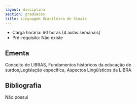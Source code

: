 ```yaml
---
layout: disciplina
section: graduacao
title: Linguagem Brasileira de Sinais
---
```


- Carga horária: 60 horas (4 aulas semanais)
- Pré-requisito: Não existe

## Ementa 

Conceito de LIBRAS, Fundamentos históricos da educação de
surdos,Legislação específica, Aspectos Lingüísticos da LIBRA.

## Bibliografia

Não possui

